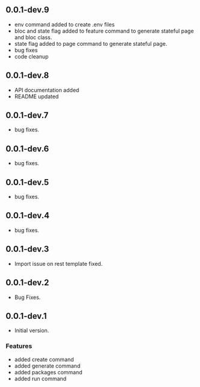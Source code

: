 ## 0.0.1-dev.9

- env command added to create .env files
- bloc and state flag added to feature command to generate stateful page and bloc class.
- state flag added to page command to generate stateful page.
- bug fixes
- code cleanup

## 0.0.1-dev.8

- API documentation added
- README updated


## 0.0.1-dev.7

- bug fixes.

## 0.0.1-dev.6

- bug fixes.


## 0.0.1-dev.5

- bug fixes.


## 0.0.1-dev.4

- bug fixes.


## 0.0.1-dev.3

- Import issue on rest template fixed.


## 0.0.1-dev.2

- Bug Fixes.


## 0.0.1-dev.1

- Initial version.

### Features

- added create command
- added generate command
- added packages command
- added run command


